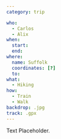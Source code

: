 ```yaml
---
category: trip

who:
  - Carlos
  - Alix
when:
  start:
  end:
where:
  name: Suffolk
  coordinates: [?]
  to:
what: 
  - Hiking
how:
  - Train
  - Walk
backdrop: .jpg
track: .gpx
---
```


Text Placeholder.